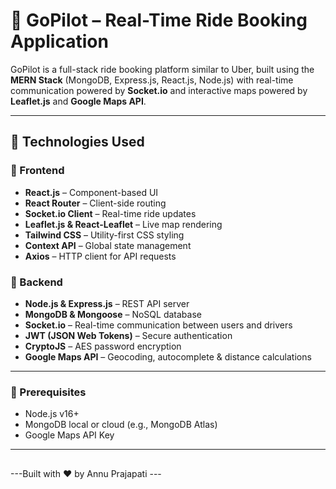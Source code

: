 # 🚖 GoPilot – Real-Time Ride Booking Application

GoPilot is a full-stack ride booking platform similar to Uber, built using the **MERN Stack** (MongoDB, Express.js, React.js, Node.js) with real-time communication powered by **Socket.io** and interactive maps powered by **Leaflet.js** and **Google Maps API**.

---

## 🧩 Technologies Used

### 🔹 Frontend
- **React.js** – Component-based UI
- **React Router** – Client-side routing
- **Socket.io Client** – Real-time ride updates
- **Leaflet.js & React-Leaflet** – Live map rendering
- **Tailwind CSS** – Utility-first CSS styling
- **Context API** – Global state management
- **Axios** – HTTP client for API requests

### 🔹 Backend
- **Node.js & Express.js** – REST API server
- **MongoDB & Mongoose** – NoSQL database
- **Socket.io** – Real-time communication between users and drivers
- **JWT (JSON Web Tokens)** – Secure authentication
- **CryptoJS** – AES password encryption
- **Google Maps API** – Geocoding, autocomplete & distance calculations

---

### 🧱 Prerequisites
- Node.js v16+
- MongoDB local or cloud (e.g., MongoDB Atlas)
- Google Maps API Key

---
##

---Built with ❤️ by Annu Prajapati ---

